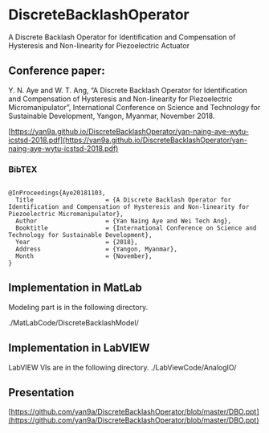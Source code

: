 # DiscreteBacklashOperator
A Discrete Backlash Operator for Identification and Compensation of Hysteresis and Non-linearity for Piezoelectric Actuator


## Conference paper:

Y. N. Aye and W. T. Ang, “A Discrete Backlash Operator for Identification and Compensation of Hysteresis and Non-linearity for Piezoelectric Micromanipulator”,  International Conference on Science and Technology for Sustainable Development, Yangon, Myanmar, November 2018.

[https://yan9a.github.io/DiscreteBacklashOperator/yan-naing-aye-wytu-icstsd-2018.pdf](https://yan9a.github.io/DiscreteBacklashOperator/yan-naing-aye-wytu-icstsd-2018.pdf)

### BibTEX

```

@InProceedings{Aye20181103,
  Title                    = {A Discrete Backlash Operator for Identification and Compensation of Hysteresis and Non-linearity for Piezoelectric Micromanipulator},
  Author                   = {Yan Naing Aye and Wei Tech Ang},
  Booktitle                = {International Conference on Science and Technology for Sustainable Development},
  Year                     = {2018},
  Address                  = {Yangon, Myanmar},
  Month                    = {November},
}

```


## Implementation in MatLab

Modeling part is in the following directory.

./MatLabCode/DiscreteBacklashModel/

## Implementation in LabVIEW

LabVIEW VIs are in the following directory.
./LabViewCode/AnalogIO/

## Presentation

[https://github.com/yan9a/DiscreteBacklashOperator/blob/master/DBO.ppt](https://github.com/yan9a/DiscreteBacklashOperator/blob/master/DBO.ppt)

